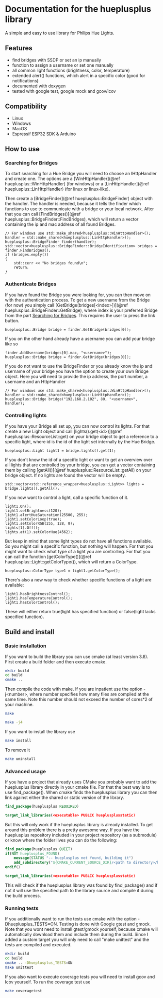 # Documentation for the hueplusplus library
A simple and easy to use library for Philips Hue Lights.

## Features
* find bridges with SSDP or set an ip manually
* function to assign a username or set one manually
* all common light functions (brightness, color, temperature)
* extended alert() functions, which alert in a specific color (good for notifications)
* documented with doxygen
* tested with google test, google mock and gcov/lcov

## Compatibility
* Linux
* Windows
* MacOS
* Espressif ESP32 SDK & Arduino

## How to use
### <a name="searchingBridges"></a>Searching for Bridges
To start searching for a Hue Bridge you will need to choose an IHttpHandler and create one. The options are a [WinHttpHandler](@ref hueplusplus::WinHttpHandler) (for windows) or a [LinHttpHandler](@ref hueplusplus::LinHttpHandler) (for linux or linux-like).

Then create a [BridgeFinder](@ref hueplusplus::BridgeFinder) object with the handler.
The handler is needed, because it tells the finder which functions to use to communicate with a bridge or your local network.
After that you can call [FindBridges()](@ref hueplusplus::BridgeFinder::FindBridges), which will return a vector containing the ip and mac address of all found Bridges.
```{.cpp}
// For windows use std::make_shared<hueplusplus::WinHttpHandler>();
handler = std::make_shared<hueplusplus::LinHttpHandler>();
hueplusplus::BridgeFinder finder(handler);
std::vector<hueplusplus::BridgeFinder::BridgeIdentification> bridges = finder.FindBridges();
if (bridges.empty())
{
	std::cerr << "No bridges found\n";
	return;
}

```

### Authenticate Bridges
If you have found the Bridge you were looking for, you can then move on with the authentication process.
To get a new username from the Bridge (for now) you simply call [GetBridge(bridges[\<index\>])](@ref hueplusplus::BridgeFinder::GetBridge),
where index is your preferred Bridge from the part [Searching for Bridges](#searchingBridges). This requires the user to press the link button.
```{.cpp}
hueplusplus::Bridge bridge = finder.GetBridge(bridges[0]);
```
If you on the other hand already have a username you can add your bridge like so
```{.cpp}
finder.AddUsername(bridges[0].mac, "<username>");
hueplusplus::Bridge bridge = finder.GetBridge(bridges[0]);
```
If you do not want to use the BridgeFinder or you already know the ip and username of your bridge you have the option to create your own Bridge object.
Here you will need to provide the ip address, the port number, a username and an HttpHandler
```{.cpp}
// For windows use std::make_shared<hueplusplus::WinHttpHandler>();
handler = std::make_shared<hueplusplus::LinHttpHandler>();
hueplusplus::Bridge bridge("192.168.2.102", 80, "<username>", handler);
```

### Controlling lights
If you have your Bridge all set up, you can now control its lights.
For that create a new Light object and call [lights().get(\<id\>)](@ref hueplusplus::ResourceList::get) on your bridge object to get a reference to a specific light, where id
is the id of the light set internally by the Hue Bridge.
```{.cpp}
hueplusplus::Light light1 = bridge.lights().get(1);
```
If you don't know the id of a specific light or want to get an overview over all lights that are controlled by your bridge, 
you can get a vector containing them by calling [getAll()](@ref hueplusplus::ResourceList::getAll) on your bridge object. If no lights are found the vector will be empty.
```{.cpp}
std::vector<std::reference_wrapper<hueplusplus::Light>> lights = bridge.lights().getAll();
```
If you now want to control a light, call a specific function of it.
```{.cpp}
light1.On();
light1.setBrightness(120);
light1.alertHueSaturation(25500, 255);
light1.setColorLoop(true);
light1.setColorRGB(255, 128, 0);
lights[1].Off();
lights.at(1).setColorHue(4562);
```
But keep in mind that some light types do not have all functions available. So you might call a
specific function, but nothing will happen. For that you might want to check what type
of a light you are controlling. For that you can call the function [getColorType()](@ref hueplusplus::Light::getColorType()), which will return
a ColorType.
```{.cpp}
hueplusplus::ColorType type1 = light1.getColorType();
```
There's also a new way to check whether specific functions of a light are available:
```{.cpp}
light1.hasBrightnessControl();
light1.hasTemperatureControl();
light1.hasColorControl();
```
These will either return true(light has specified function) or false(light lacks specified function).

## Build and install
### Basic installation
If you want to build the library you can use cmake (at least version 3.8). First create a build folder and then execute cmake.
```bash
mkdir build
cd build
cmake ..
```
Then compile the code with make. If you are inpatient use the option -j\<number\>, where number specifies how many files are compiled at the same time. Note this number should not exceed the number of cores*2 of your machine.
```bash
make
```
```bash
make -j4
```
If you want to install the library use
```bash
make install
```
To remove it
```bash
make uninstall
```

### Advanced usage
If you have a project that already uses CMake you probably want to add the hueplusplus library directly in your cmake file.
For that the best way is to use find_package().
When cmake finds the hueplusplus library you can then link against either the shared or static version of the library.
```cmake
find_package(hueplusplus REQUIRED)

target_link_libraries(<executable> PUBLIC hueplusplusstatic)
```
But this will only work if the hueplusplus library is already installed.
To get around this problem there is a pretty awesome way.
If you have the hueplusplus repository included in your project repository (as a submodule) or know where the folder lives you can do the following:
```cmake
find_package(hueplusplus QUIET)
if(NOT hueplusplus_FOUND)
    message(STATUS "-- hueplusplus not found, building it")
    add_subdirectory("${CMAKE_CURRENT_SOURCE_DIR}/<path to directory>/hueplusplus" "${CMAKE_CURRENT_BINARY_DIR}/hueplusplus")
endif()

target_link_libraries(<executable> PUBLIC hueplusplusstatic)
```
This will check if the hueplusplus library was found by find_package() and if not it will use the specified path to the library source and compile it during the build process.

### Running tests
If you additionally want to run the tests use cmake with the option -Dhueplusplus_TESTS=ON. Testing is done with Google gtest and gmock. Note that you wont need to install gtest/gmock yourself, because cmake will automatically download them and include them during the build. Since I added a custom target you will only need to call "make unittest" and the tests are compiled and executed.
```bash
mkdir build
cd build
cmake .. -Dhueplusplus_TESTS=ON
make unittest
```
If you also want to execute coverage tests you will need to install gcov and lcov yourself. To run the coverage test use
```bash
make coveragetest
```
